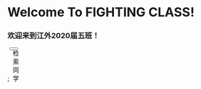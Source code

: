 # Welcome To FIGHTING CLASS!
### 欢迎来到江外2020届五班！
<text style="width:20;height:5"></text>;<button onclick="a()" style="width:20;height:5">检索同学</button>
<script>
function a(){
q=prompt("请输入你要找的同学的名字或学号!")}
}
